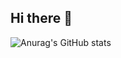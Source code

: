 ## Hi there 👋



![Anurag's GitHub stats](https://github-readme-stats.vercel.app/api?username=DeltaV-Instructor&show_icons=true&bg_color=00000000)
